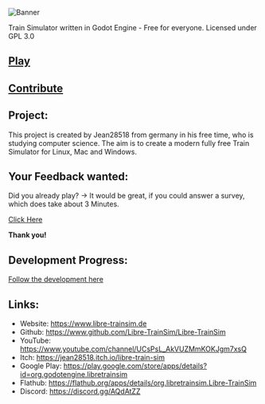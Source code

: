 ![Banner](LibreTrainSimLogo.png)

Train Simulator written in Godot Engine - Free for everyone. Licensed under GPL 3.0

## [Play](https://www.libre-trainsim.de/download)

## [Contribute](https://github.com/Libre-TrainSim/Libre-TrainSim/wiki/Contribute-to-Libre-TrainSim)

## Project:
This project is created by Jean28518 from germany in his free time, who is studying computer science. The aim is to create a modern fully free Train Simulator for Linux, Mac and Windows.

## Your Feedback wanted:
Did you already play? -> It would be great, if you could answer a survey, which does take about 3 Minutes.

[Click Here](https://www.libre-trainsim.de/feedback)

**Thank you!**

## Development Progress:
[Follow the development here](https://github.com/Libre-TrainSim/Libre-TrainSim/projects)

## Links:
- Website: https://www.libre-trainsim.de
- Github: https://www.github.com/Libre-TrainSim/Libre-TrainSim
- YouTube: https://www.youtube.com/channel/UCsPsL_AkVUZMmKOKJgm7xsQ
- Itch: https://jean28518.itch.io/libre-train-sim
- Google Play: https://play.google.com/store/apps/details?id=org.godotengine.libretrainsim
- Flathub: https://flathub.org/apps/details/org.libretrainsim.Libre-TrainSim
- Discord: https://discord.gg/AQdAtZZ
